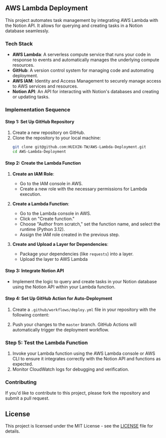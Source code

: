 ## AWS Lambda Deployment

This project automates task management by integrating AWS Lambda with the Notion API. It allows for querying and creating tasks in a Notion database seamlessly.

### Tech Stack

- **AWS Lambda**: A serverless compute service that runs your code in response to events and automatically manages the underlying compute resources.
- **GitHub**: A version control system for managing code and automating deployment.
- **AWS IAM**: Identity and Access Management to securely manage access to AWS services and resources.
- **Notion API**: An API for interacting with Notion's databases and creating or updating tasks.

### Implementation Sequence

#### Step 1: Set Up GitHub Repository

1. Create a new repository on GitHub.
2. Clone the repository to your local machine:
   ```bash
   git clone git@github.com:HUIXIN-TW/AWS-Lambda-Deployment.git
   cd AWS-Lambda-Deployment
   ```

#### Step 2: Create the Lambda Function

1. **Create an IAM Role**:
   - Go to the IAM console in AWS.
   - Create a new role with the necessary permissions for Lambda execution.

2. **Create a Lambda Function**:
   - Go to the Lambda console in AWS.
   - Click on "Create function."
   - Choose "Author from scratch," set the function name, and select the runtime (Python 3.12).
   - Assign the IAM role created in the previous step.

3. **Create and Upload a Layer for Dependencies**:
   - Package your dependencies (like `requests`) into a layer.
   - Upload the layer to AWS Lambda

#### Step 3: Integrate Notion API

- Implement the logic to query and create tasks in your Notion database using the Notion API within your Lambda function.

#### Step 4: Set Up GitHub Action for Auto-Deployment

1. Create a `.github/workflows/deploy.yml` file in your repository with the following content:

2. Push your changes to the `master` branch. GitHub Actions will automatically trigger the deployment workflow.

### Step 5: Test the Lambda Function

1. Invoke your Lambda function using the AWS Lambda console or AWS CLI to ensure it integrates correctly with the Notion API and functions as expected.
2. Monitor CloudWatch logs for debugging and verification.

### Contributing

If you'd like to contribute to this project, please fork the repository and submit a pull request.

## License

This project is licensed under the MIT License - see the [LICENSE](LICENSE) file for details.

